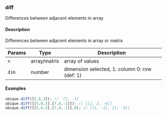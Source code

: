 ### diff
Differences between adjacent elements in array


#### Description

Differences between adjacent elements in array or matrix


|Params|Type|Description
|---------|----|-----------
|`x` | array/matrix | array of values
|`dim` | number | dimension selected, 1: column 0: row (def: 1)


#### Examples

```js
ubique.diff([5,6,3]); //  [1, -3]
ubique.diff([[5,6,5],[7,8,-1]]); // [[2, 2, -6]]
ubique.diff([[5,6,5],[7,8,-1]],0); // [[1, -1], [1, -9]]
```

